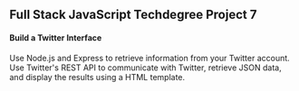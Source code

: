 ## Full Stack JavaScript Techdegree Project 7
#### Build a Twitter Interface
Use Node.js and Express to retrieve information from your Twitter account. Use Twitter's REST API to communicate with Twitter, retrieve JSON data, and display the results using a HTML template.